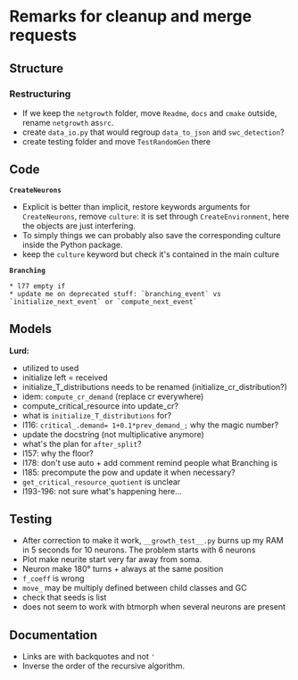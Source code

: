 Remarks for cleanup and merge requests
======================================


Structure
---------

### Restructuring

* If we keep the `netgrowth` folder, move `Readme`, `docs` and `cmake` outside,
  rename `netgrowth` as`src`.
* create `data_io.py` that would regroup `data_to_json` and `swc_detection`?
* create testing folder and move `TestRandomGen` there


Code
----

**`CreateNeurons`**

   * Explicit is better than implicit, restore keywords arguments for
     `CreateNeurons`, remove `culture`: it is set through `CreateEnvironment`,
     here the objects are just interfering.
   * To simply things we can probably also save the corresponding culture
     inside the Python package.
   * keep the `culture` keyword but check it's contained in the main culture

**`Branching`**

	* l77 empty if
	* update me on deprecated stuff: `branching_event` vs `initialize_next_event` or `compute_next_event`


Models
------

**Lurd:**

* utilized to used
* initialize left = received
* initialize_T_distributions needs to be renamed (initialize_cr_distribution?)
* idem: `compute_cr_demand` (replace cr everywhere)
* compute_critical_resource into update_cr?
* what is `initialize_T_distributions` for?
* l116: ``critical_.demand= 1+0.1*prev_demand_;`` why the magic number?
* update the docstring (not multiplicative anymore)
* what's the plan for `after_split`?
* l157: why the floor?
* l178: don't use auto + add comment remind people what Branching is
* l185: precompute the pow and update it when necessary?
* `get_critical_resource_quotient` is unclear
* l193-196: not sure what's happening here...


Testing
-------

* After correction to make it work, ``__growth_test__.py`` burns up my RAM in
  5 seconds for 10 neurons. The problem starts with 6 neurons
* Plot make neurite start very far away from soma.
* Neuron make 180° turns + always at the same position
* `f_coeff` is wrong
* `move_` may be multiply defined between child classes and GC
* check that seeds is list
* does not seem to work with btmorph when several neurons are present


Documentation
-------------

* Links are with backquotes and not `'`
* Inverse the order of the recursive algorithm.
